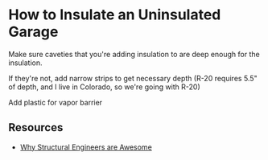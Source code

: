 # How to Insulate an Uninsulated Garage

Make sure caveties that you're adding insulation to are deep enough for the insulation. 

If they're not, add narrow strips to get necessary depth (R-20 requires 5.5" of depth, and I live in Colorado, so we're going with R-20)

Add plastic for vapor barrier



## Resources

- [Why Structural Engineers are Awesome](https://www.youtube.com/watch?v=WpOHOGpchAk&list=TLPQMTIwMjIwMjFRd30Su7QVlw&index=2)